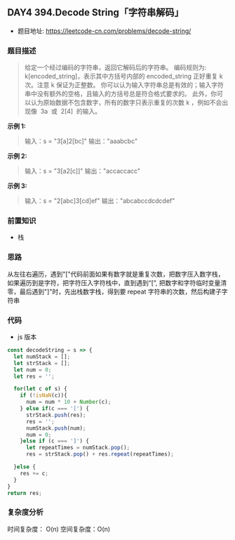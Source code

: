 ## DAY4 394.Decode String「字符串解码」

- 题目地址: https://leetcode-cn.com/problems/decode-string/

### 题目描述

> 给定一个经过编码的字符串，返回它解码后的字符串。
> 编码规则为: k[encoded_string]，表示其中方括号内部的 encoded_string 正好重复 k 次。注意 k 保证为正整数。
> 你可以认为输入字符串总是有效的；输入字符串中没有额外的空格，且输入的方括号总是符合格式要求的。
> 此外，你可以认为原始数据不包含数字，所有的数字只表示重复的次数 k ，例如不会出现像  3a  或  2[4]  的输入。

**示例 1:**

> 输入：s = "3[a]2[bc]"
> 输出："aaabcbc"

**示例 2:**

> 输入：s = "3[a2[c]]"
> 输出："accaccacc"

**示例 3:**

> 输入：s = "2[abc]3[cd]ef"
> 输出："abcabccdcdcdef"

### 前置知识

- 栈

### 思路

从左往右遍历，遇到"["代码前面如果有数字就是重复次数，把数字压入数字栈， 如果遍历到是字符，把字符压入字符栈中，直到遇到“[”, 把数字和字符临时变量清零，最后遇到"]"时，先出栈数字栈，得到要 repeat 字符串的次数，然后构建子字符串

### 代码

- js 版本

```js
const decodeString = s => {
  let numStack = [];
  let strStack = [];
  let num = 0;
  let res = '';

  for(let c of s) {
    if (!isNaN(c)){
      num = num * 10 + Number(c);
    } else if(c === '[') {
      strStack.push(res);
      res = '';
      numStack.push(num);
      num = 0;
    }else if (c === ']') {
      let repeatTimes = numStack.pop();
      res = strStack.pop() + res.repeat(repeatTimes);

  }else {
    res += c;
  }
}
return res;
```

### 复杂度分析

时间复杂度： O(n)
空间复杂度：O(n)
